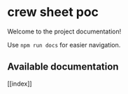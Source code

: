 # crew sheet poc

Welcome to the project documentation!

Use `npm run docs` for easier navigation.

## Available documentation

[[index]]
